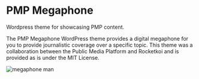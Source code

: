 # PMP Megaphone

Wordpress theme for showcasing PMP content.

The PMP Megaphone WordPress theme provides a digital megaphone for you to provide journalistic coverage over a specific topic. This theme was a collaboration between the Public Media Platform and Rocketkoi and is provided as is under the MIT License.

![megaphone man](https://upload.wikimedia.org/wikipedia/commons/8/8b/Thomas_H_Ince_-_Megaphone_1922.jpg)
